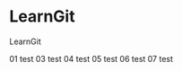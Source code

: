 # LearnGit
LearnGit

01 test
03 test
04 test
05 test
06 test
07 test















































































